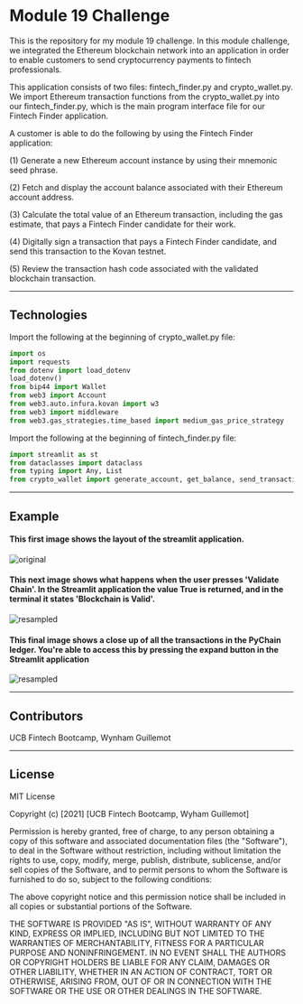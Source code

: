 # Module 19 Challenge

This is the repository for my module 19 challenge. In this module challenge, we integrated the Ethereum blockchain network into an application in order to enable customers to send cryptocurrency payments to fintech professionals. 

This application consists of two files: fintech_finder.py and crypto_wallet.py. We import Ethereum transaction functions from the crypto_wallet.py into our fintech_finder.py, which is the main program interface file for our Fintech Finder application.


A customer is able to do the following by using the Fintech Finder application:

(1) Generate a new Ethereum account instance by using their mnemonic seed phrase.

(2) Fetch and display the account balance associated with their Ethereum account address.

(3) Calculate the total value of an Ethereum transaction, including the gas estimate, that pays a Fintech Finder candidate for their work.

(4) Digitally sign a transaction that pays a Fintech Finder candidate, and send this transaction to the Kovan testnet.

(5) Review the transaction hash code associated with the validated blockchain transaction.

---

## Technologies

Import the following at the beginning of crypto_wallet.py file:

```python
import os
import requests
from dotenv import load_dotenv
load_dotenv()
from bip44 import Wallet
from web3 import Account
from web3.auto.infura.kovan import w3
from web3 import middleware
from web3.gas_strategies.time_based import medium_gas_price_strategy
```

Import the following at the beginning of fintech_finder.py file:

```python
import streamlit as st
from dataclasses import dataclass
from typing import Any, List
from crypto_wallet import generate_account, get_balance, send_transaction
```

---

## Example

#### This first image shows the layout of the streamlit application.

![original](./readme_images/mod_18_1.png)


#### This next image shows what happens when the user presses 'Validate Chain'. In the Streamlit application the value True is returned, and in the terminal it states 'Blockchain is Valid'.

![resampled](./readme_images/mod_18_2.png)


#### This final image shows a close up of all the transactions in the PyChain ledger. You're able to access this by pressing the expand button in the Streamlit application

![resampled](./readme_images/mod_18_3.png)


---

## Contributors

UCB Fintech Bootcamp, Wynham Guillemot 

---

## License

MIT License

Copyright (c) [2021] [UCB Fintech Bootcamp, Wyham Guillemot]

Permission is hereby granted, free of charge, to any person obtaining a copy
of this software and associated documentation files (the "Software"), to deal
in the Software without restriction, including without limitation the rights
to use, copy, modify, merge, publish, distribute, sublicense, and/or sell
copies of the Software, and to permit persons to whom the Software is
furnished to do so, subject to the following conditions:

The above copyright notice and this permission notice shall be included in all
copies or substantial portions of the Software.

THE SOFTWARE IS PROVIDED "AS IS", WITHOUT WARRANTY OF ANY KIND, EXPRESS OR
IMPLIED, INCLUDING BUT NOT LIMITED TO THE WARRANTIES OF MERCHANTABILITY,
FITNESS FOR A PARTICULAR PURPOSE AND NONINFRINGEMENT. IN NO EVENT SHALL THE
AUTHORS OR COPYRIGHT HOLDERS BE LIABLE FOR ANY CLAIM, DAMAGES OR OTHER
LIABILITY, WHETHER IN AN ACTION OF CONTRACT, TORT OR OTHERWISE, ARISING FROM,
OUT OF OR IN CONNECTION WITH THE SOFTWARE OR THE USE OR OTHER DEALINGS IN THE
SOFTWARE.
